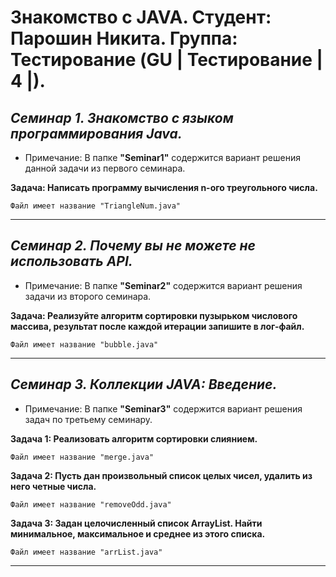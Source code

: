 # Знакомство с JAVA. Студент: Парошин Никита. Группа: Тестирование (GU | Тестирование | 4 |).

## *Семинар 1. Знакомство с языком программирования Java.*

* Примечание: В папке __"Seminar1"__ содержится вариант решения данной задачи из первого семинара.

__Задача: Написать программу вычисления n-ого треугольного числа.__
    
    Файл имеет название "TriangleNum.java"
---

## *Семинар 2. Почему вы не можете не использовать API.*

* Примечание: В папке __"Seminar2"__ содержится вариант решения задачи из второго семинара.

__Задача: Реализуйте алгоритм сортировки пузырьком числового массива, результат после каждой итерации запишите в лог-файл.__
    
    Файл имеет название "bubble.java"
---

## *Семинар 3. Коллекции JAVA: Введение.*

* Примечание: В папке __"Seminar3"__ содержится вариант решения задач по третьему семинару.

__Задача 1: Реализовать алгоритм сортировки слиянием.__

    Файл имеет название "merge.java"

__Задача 2: Пусть дан произвольный список целых чисел, удалить из него четные числа.__

    Файл имеет название "removeOdd.java"

__Задача 3: Задан целочисленный список ArrayList. Найти минимальное, максимальное и среднее из этого списка.__

    Файл имеет название "arrList.java"
---


